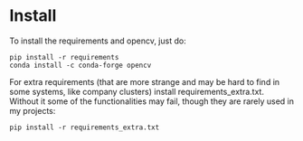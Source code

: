 # Install  
To install the requirements and opencv, just do:

```
pip install -r requirements
conda install -c conda-forge opencv
```

For extra requirements (that are more strange and may be hard to find in some systems, like company clusters) install requirements_extra.txt. 
Without it some of the functionalities may fail, though they are rarely used in my projects:

`pip install -r requirements_extra.txt`